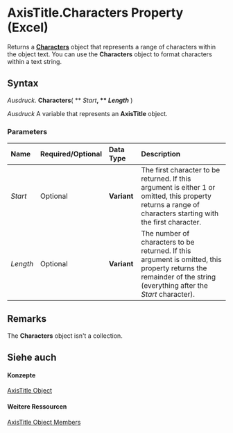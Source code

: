 
# AxisTitle.Characters Property (Excel)

Returns a  **[Characters](128c9ee4-8ba3-6d22-ad0f-9f20be1e24af.md)** object that represents a range of characters within the object text. You can use the **Characters** object to format characters within a text string.


## Syntax

 _Ausdruck_. **Characters**( ** _Start_**, ** _Length_** )

 _Ausdruck_ A variable that represents an **AxisTitle** object.


### Parameters



|**Name**|**Required/Optional**|**Data Type**|**Description**|
|:-----|:-----|:-----|:-----|
| _Start_|Optional|**Variant**|The first character to be returned. If this argument is either 1 or omitted, this property returns a range of characters starting with the first character.|
| _Length_|Optional|**Variant**|The number of characters to be returned. If this argument is omitted, this property returns the remainder of the string (everything after the  _Start_ character).|

## Remarks

The  **Characters** object isn't a collection.


## Siehe auch


#### Konzepte


[AxisTitle Object](563d3ba5-aa77-b6fc-236a-7838d75eaa53.md)
#### Weitere Ressourcen


[AxisTitle Object Members](http://msdn.microsoft.com/library/84970b5a-91a1-b785-5632-97a0de4410f2%28Office.15%29.aspx)